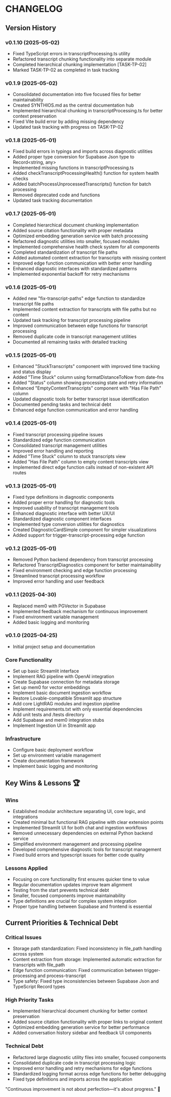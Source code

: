 
# CHANGELOG

## Version History

### v0.1.10 (2025-05-02)
- Fixed TypeScript errors in transcriptProcessing.ts utility
- Refactored transcript chunking functionality into separate module
- Completed hierarchical chunking implementation [TASK-TP-02]
- Marked TASK-TP-02 as completed in task tracking

### v0.1.9 (2025-05-02)
- Consolidated documentation into five focused files for better maintainability
- Created SYNTHIOS.md as the central documentation hub
- Implemented hierarchical chunking in transcriptProcessing.ts for better context preservation
- Fixed Vite build error by adding missing dependency
- Updated task tracking with progress on TASK-TP-02

### v0.1.8 (2025-05-01)
- Fixed build errors in typings and imports across diagnostic utilities
- Added proper type conversion for Supabase Json type to Record<string, any>
- Implemented missing functions in transcriptProcessing.ts
- Added checkTranscriptProcessingHealth() function for system health checks
- Added batchProcessUnprocessedTranscripts() function for batch processing
- Removed deprecated code and functions
- Updated task tracking documentation

### v0.1.7 (2025-05-01)
- Completed hierarchical document chunking implementation
- Added source citation functionality with proper metadata
- Optimized embedding generation service with batch processing
- Refactored diagnostic utilities into smaller, focused modules
- Implemented comprehensive health check system for all components
- Completed standardization of transcript file paths
- Added automated content extraction for transcripts with missing content
- Improved edge function communication with better error handling
- Enhanced diagnostic interfaces with standardized patterns
- Implemented exponential backoff for retry mechanisms

### v0.1.6 (2025-05-01)
- Added new "fix-transcript-paths" edge function to standardize transcript file paths
- Implemented content extraction for transcripts with file paths but no content
- Updated task tracking for transcript processing pipeline
- Improved communication between edge functions for transcript processing
- Removed duplicate code in transcript management utilities
- Documented all remaining tasks with detailed tracking

### v0.1.5 (2025-05-01)
- Enhanced "StuckTranscripts" component with improved time tracking and status display
- Added "Time Stuck" column using formatDistanceToNow from date-fns
- Added "Status" column showing processing state and retry information
- Enhanced "EmptyContentTranscripts" component with "Has File Path" column
- Updated diagnostic tools for better transcript issue identification
- Documented pending tasks and technical debt
- Enhanced edge function communication and error handling

### v0.1.4 (2025-05-01)
- Fixed transcript processing pipeline issues
- Standardized edge function communication
- Consolidated transcript management utilities
- Improved error handling and reporting
- Added "Time Stuck" column to stuck transcripts view
- Added "Has File Path" column to empty content transcripts view
- Implemented direct edge function calls instead of non-existent API routes

### v0.1.3 (2025-05-01)
- Fixed type definitions in diagnostic components
- Added proper error handling for diagnostic tools
- Improved usability of transcript management tools
- Enhanced diagnostic interface with better UX/UI
- Standardized diagnostic component interfaces
- Implemented type conversion utilities for diagnostics
- Created DiagnosticCardSimple component for simpler visualizations
- Added support for trigger-transcript-processing edge function

### v0.1.2 (2025-05-01)
- Removed Python backend dependency from transcript processing
- Refactored TranscriptDiagnostics component for better maintainability
- Fixed environment checking and edge function processing
- Streamlined transcript processing workflow
- Improved error handling and user feedback

### v0.1.1 (2025-04-30)
- Replaced mem0 with PGVector in Supabase
- Implemented feedback mechanism for continuous improvement
- Fixed environment variable management
- Added basic logging and monitoring

### v0.1.0 (2025-04-25)
- Initial project setup and documentation

### Core Functionality
- Set up basic Streamlit interface
- Implement RAG pipeline with OpenAI integration
- Create Supabase connection for metadata storage
- Set up mem0 for vector embeddings
- Implement basic document ingestion workflow
- Restore Lovable-compatible Streamlit app structure
- Add core LightRAG modules and ingestion pipeline
- Implement requirements.txt with only essential dependencies
- Add unit tests and /tests directory
- Add Supabase and mem0 integration stubs
- Implement Ingestion UI in Streamlit app

### Infrastructure
- Configure basic deployment workflow
- Set up environment variable management
- Create documentation framework
- Implement basic logging and monitoring

## Key Wins & Lessons 🏆

### Wins
- Established modular architecture separating UI, core logic, and integrations
- Created minimal but functional RAG pipeline with clear extension points
- Implemented Streamlit UI for both chat and ingestion workflows
- Removed unnecessary dependencies on external Python backend service
- Simplified environment management and processing pipeline
- Developed comprehensive diagnostic tools for transcript management
- Fixed build errors and typescript issues for better code quality

### Lessons Applied
- Focusing on core functionality first ensures quicker time to value
- Regular documentation updates improve team alignment
- Testing from the start prevents technical debt
- Smaller, focused components improve maintainability
- Type definitions are crucial for complex system integration
- Proper type handling between Supabase and frontend is essential

## Current Priorities & Technical Debt

### Critical Issues
- Storage path standardization: Fixed inconsistency in file_path handling across system
- Content extraction from storage: Implemented automatic extraction for transcripts with file_path
- Edge function communication: Fixed communication between trigger-processing and process-transcript
- Type safety: Fixed type inconsistencies between Supabase Json and TypeScript Record types

### High Priority Tasks
- Implemented hierarchical document chunking for better context preservation
- Added source citation functionality with proper links to original content
- Optimized embedding generation service for better performance
- Added conversation history sidebar and feedback UI components

### Technical Debt
- Refactored large diagnostic utility files into smaller, focused components
- Consolidated duplicate code in transcript processing logic
- Improved error handling and retry mechanisms for edge functions
- Standardized logging format across edge functions for better debugging
- Fixed type definitions and imports across the application

"Continuous improvement is not about perfection—it's about progress." 🌱

